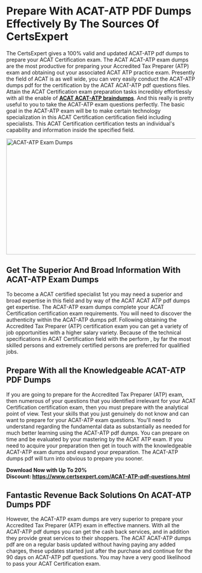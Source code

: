 <h1><strong>Prepare With ACAT-ATP PDF Dumps Effectively By The Sources Of CertsExpert</strong></h1>
<p>The CertsExpert gives a 100% valid and updated ACAT-ATP pdf dumps to prepare your ACAT Certification exam. The ACAT ACAT-ATP exam dumps are the most productive for preparing your Accredited Tax Preparer (ATP) exam and obtaining out your associated ACAT ATP practice exam. Presently the field of ACAT is as well wide, you can very easily conduct the ACAT-ATP dumps pdf for the certification by the ACAT ACAT-ATP pdf questions files. Attain the ACAT Certification exam preparation tasks incredibly effortlessly with all the enable of <a href="https://www.certsexpert.com/ACAT-ATP-pdf-questions.html"><strong>ACAT ACAT-ATP braindumps</strong></a>. And this really is pretty useful to you to take the ACAT-ATP exam questions perfectly. The basic goal in the ACAT-ATP exam will be to make certain technology specialization in this ACAT Certification certification field including specialists. This ACAT Certification certification tests an individual's capability and information inside the specified field.</p>
<p><img src="https://i.ibb.co/rx5Dgpf/Copy-of-Copy-of-Copy-of-Copy-of-Copy-of-Minimalist-Business-You-Tube-Thumbnail-6.png" alt="ACAT-ATP Exam Dumps" width="550" height="309" /></p>
<h2><strong>Get The Superior And Broad Information With ACAT-ATP Exam Dumps</strong></h2>
<p>To become a ACAT certified specialist 1st you may need a superior and broad expertise in this field and by way of the ACAT ACAT ATP pdf dumps get expertise. The ACAT-ATP exam dumps complete your ACAT Certification certification exam requirements. You will need to discover the authenticity within the ACAT-ATP dumps pdf. Following obtaining the Accredited Tax Preparer (ATP) certification exam you can get a variety of job opportunities with a higher salary variety. Because of the technical specifications in ACAT Certification field with the perform , by far the most skilled persons and extremely certified persons are preferred for qualified jobs.&nbsp;</p>
<h2><strong>Prepare With all the Knowledgeable ACAT-ATP PDF Dumps</strong></h2>
<p>If you are going to prepare for the Accredited Tax Preparer (ATP) exam, then numerous of your questions that you identified irrelevant for your ACAT Certification certification exam, then you must prepare with the analytical point of view. Test your skills that you just genuinely do not know and can want to prepare for your ACAT-ATP exam questions. You'll need to understand regarding the fundamental data as substantially as needed for much better learning using the ACAT-ATP pdf dumps. You can prepare on time and be evaluated by your mastering by the ACAT ATP exam. If you need to acquire your preparation then get in touch with the knowledgeable ACAT-ATP exam dumps and expand your preparation. The ACAT-ATP dumps pdf will turn into obvious to prepare you sooner.</p>
<p><strong>Download Now with Up To 20% Discount:&nbsp;<a href="https://www.certsexpert.com/ACAT-ATP-pdf-questions.html">https://www.certsexpert.com/ACAT-ATP-pdf-questions.html</a></strong></p>
<h2><strong>Fantastic Revenue Back Solutions On ACAT-ATP Dumps PDF</strong></h2>
<p>However, the ACAT-ATP exam dumps are very superior to prepare your Accredited Tax Preparer (ATP) exam in effective manners. With all the ACAT-ATP pdf dumps you can get the cash back services, and in addition they provide great services to their shoppers. The ACAT ACAT-ATP dumps pdf are on a regular basis updated without having paying any added charges, these updates started just after the purchase and continue for the 90 days on ACAT-ATP pdf questions. You may have a very good likelihood to pass your ACAT Certification exam.</p>
